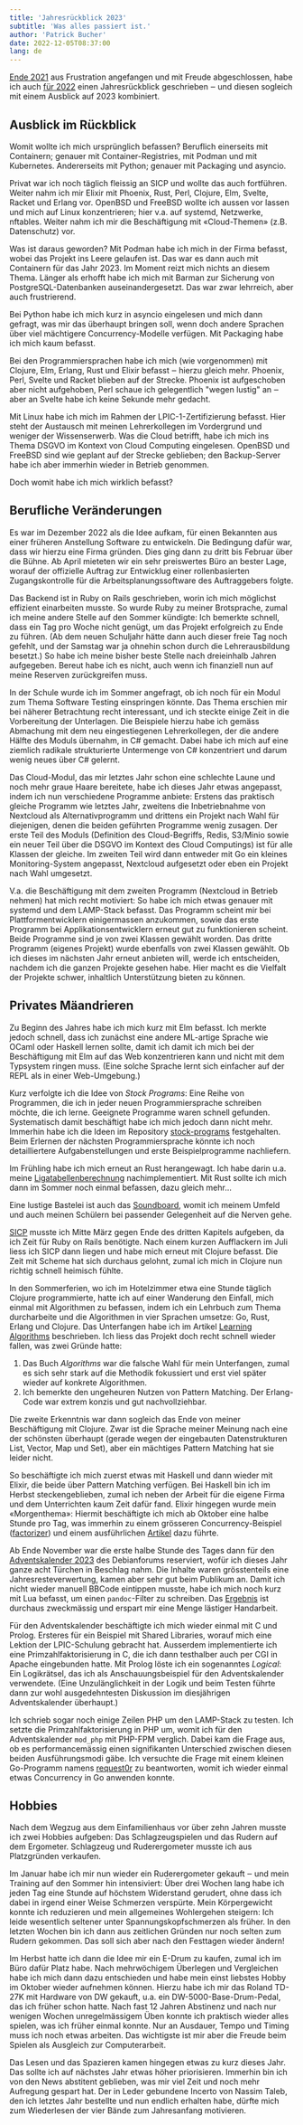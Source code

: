```yaml
---
title: 'Jahresrückblick 2023'
subtitle: 'Was alles passiert ist.'
author: 'Patrick Bucher'
date: 2022-12-05T08:37:00
lang: de
---
```


[Ende 2021](./2021-12-17-jahresrueckblick-2021.html) aus Frustration angefangen
und mit Freude abgeschlossen, habe ich auch [für
2022](./2022-12-22-jahresrueckblick-2022-und-ideen-fuer-2023.html) einen
Jahresrückblick geschrieben ‒ und diesen sogleich mit einem Ausblick auf 2023
kombiniert.

## Ausblick im Rückblick

Womit wollte ich mich ursprünglich befassen? Beruflich einerseits mit
Containern; genauer mit Container-Registries, mit Podman und mit Kubernetes.
Andererseits mit Python; genauer mit Packaging und asyncio.

Privat war ich noch täglich fleissig an SICP und wollte das auch fortführen.
Weiter nahm ich mir Elixir mit Phoenix, Rust, Perl, Clojure, Elm, Svelte, Racket
und Erlang vor. OpenBSD und FreeBSD wollte ich aussen vor lassen und mich auf
Linux konzentrieren; hier v.a. auf systemd, Netzwerke, nftables. Weiter nahm ich
mir die Beschäftigung mit «Cloud-Themen» (z.B. Datenschutz) vor.

Was ist daraus geworden? Mit Podman habe ich mich in der Firma befasst, wobei
das Projekt ins Leere gelaufen ist. Das war es dann auch mit Containern für
das Jahr 2023. Im Moment reizt mich nichts an diesem Thema. Länger als erhofft
habe ich mich mit Barman zur Sicherung von PostgreSQL-Datenbanken
auseinandergesetzt. Das war zwar lehrreich, aber auch frustrierend.

Bei Python habe ich mich kurz in asyncio eingelesen und mich dann gefragt, was
mir das überhaupt bringen soll, wenn doch andere Sprachen über viel mächtigere
Concurrency-Modelle verfügen. Mit Packaging habe ich mich kaum befasst.

Bei den Programmiersprachen habe ich mich (wie vorgenommen) mit Clojure, Elm,
Erlang, Rust und Elixir befasst ‒ hierzu gleich mehr. Phoenix, Perl, Svelte und
Racket blieben auf der Strecke. Phoenix ist aufgeschoben aber nicht aufgehoben,
Perl schaue ich gelegentlich "wegen lustig" an ‒ aber an Svelte habe ich keine
Sekunde mehr gedacht.

Mit Linux habe ich mich im Rahmen der LPIC-1-Zertifizierung befasst. Hier steht
der Austausch mit meinen Lehrerkollegen im Vordergrund und weniger der
Wissenserwerb. Was die Cloud betrifft, habe ich mich ins Thema DSGVO im Kontext
von Cloud Computing eingelesen. OpenBSD und FreeBSD sind wie geplant auf der
Strecke geblieben; den Backup-Server habe ich aber immerhin wieder in Betrieb
genommen.

Doch womit habe ich mich wirklich befasst?

## Berufliche Veränderungen

Es war im Dezember 2022 als die Idee aufkam, für einen Bekannten aus einer
früheren Anstellung Software zu entwickeln. Die Bedingung dafür war, dass wir
hierzu eine Firma gründen. Dies ging dann zu dritt bis Februar über die Bühne.
Ab April mieteten wir ein sehr preiswertes Büro an bester Lage, worauf der
offizielle Auftrag zur Entwicklug einer rollenbasierten Zugangskontrolle für die
Arbeitsplanungssoftware des Auftraggebers folgte.

Das Backend ist in Ruby on Rails geschrieben, worin ich mich möglichst effizient
einarbeiten musste. So wurde Ruby zu meiner Brotsprache, zumal ich meine andere
Stelle auf den Sommer kündigte: Ich bemerkte schnell, dass ein Tag pro Woche
nicht genügt, um das Projekt erfolgreich zu Ende zu führen. (Ab dem neuen
Schuljahr hätte dann auch dieser freie Tag noch gefehlt, und der Samstag war ja
ohnehin schon durch die Lehrerausbildung besetzt.) So habe ich meine bisher
beste Stelle nach dreieinhalb Jahren aufgegeben. Bereut habe ich es nicht, auch
wenn ich finanziell nun auf meine Reserven zurückgreifen muss.

In der Schule wurde ich im Sommer angefragt, ob ich noch für ein Modul zum Thema
Software Testing einspringen könnte. Das Thema erschien mir bei näherer
Betrachtung recht interessant, und ich steckte einige Zeit in die Vorbereitung
der Unterlagen. Die Beispiele hierzu habe ich gemäss Abmachung mit dem neu
eingestiegenen Lehrerkollegen, der die andere Hälfte des Moduls übernahm, in C#
gemacht. Dabei habe ich mich auf eine ziemlich radikale strukturierte Untermenge
von C# konzentriert und darum wenig neues über C# gelernt.

Das Cloud-Modul, das mir letztes Jahr schon eine schlechte Laune und noch mehr
graue Haare bereitete, habe ich dieses Jahr etwas angepasst, indem ich nun
verschiedene Programme anbiete: Erstens das praktisch gleiche Programm wie
letztes Jahr, zweitens die Inbetriebnahme von Nextcloud als Alternativprogramm
und drittens ein Projekt nach Wahl für diejenigen, denen die beiden geführten
Programme wenig zusagen. Der erste Teil des Moduls (Definition des
Cloud-Begriffs, Redis, S3/Minio sowie ein neuer Teil über die DSGVO im Kontext
des Cloud Computings) ist für alle Klassen der gleiche. Im zweiten Teil wird
dann entweder mit Go ein kleines Monitoring-System angepasst, Nextcloud
aufgesetzt oder eben ein Projekt nach Wahl umgesetzt.

V.a. die Beschäftigung mit dem zweiten Programm (Nextcloud in Betrieb nehmen)
hat mich recht motiviert: So habe ich mich etwas genauer mit systemd und dem
LAMP-Stack befasst. Das Programm scheint mir bei Plattformentwicklern
einigermassen anzukommen, sowie das erste Programm bei Applikationsentwicklern
erneut gut zu funktionieren scheint. Beide Programme sind je von zwei Klassen
gewählt worden. Das dritte Programm (eigenes Projekt) wurde ebenfalls von zwei
Klassen gewählt. Ob ich dieses im nächsten Jahr erneut anbieten will, werde ich
entscheiden, nachdem ich die ganzen Projekte gesehen habe. Hier macht es die
Vielfalt der Projekte schwer, inhaltlich Unterstützung bieten zu können.

## Privates Mäandrieren

Zu Beginn des Jahres habe ich mich kurz mit Elm befasst. Ich merkte jedoch
schnell, dass ich zunächst eine andere ML-artige Sprache wie OCaml oder Haskell
lernen sollte, damit ich damit ich mich bei der Beschäftigung mit Elm auf das
Web konzentrieren kann und nicht mit dem Typsystem ringen muss. (Eine solche
Sprache lernt sich einfacher auf der REPL als in einer Web-Umgebung.)

Kurz verfolgte ich die Idee von _Stock Programs_: Eine Reihe von Programmen, die
ich in jeder neuen Programmiersprache schreiben möchte, die ich lerne. Geeignete
Programme waren schnell gefunden. Systematisch damit beschäftigt habe ich mich
jedoch dann nicht mehr. Immerhin habe ich die Ideen im Repository
[stock-programs](https://github.com/patrickbucher/stock-programs) festgehalten.
Beim Erlernen der nächsten Programmiersprache könnte ich noch detailliertere
Aufgabenstellungen und erste Beispielprogramme nachliefern.

Im Frühling habe ich mich erneut an Rust herangewagt. Ich habe darin u.a. meine
[Ligatabellenberechnung](https://github.com/patrickbucher/superleague-polyglot/tree/master/superleague-rust)
nachimplementiert. Mit Rust sollte ich mich dann im Sommer noch einmal befassen,
dazu gleich mehr…

Eine lustige Bastelei ist auch das
[Soundboard](https://paedubucher.ch/soundboard/), womit ich meinem Umfeld und
auch meinen Schülern bei passender Gelegenheit auf die Nerven gehe.

[SICP](https://github.com/patrickbucher/sicp/) musste ich Mitte März gegen Ende
des dritten Kapitels aufgeben, da ich Zeit für Ruby on Rails benötigte. Nach
einem kurzen Aufflackern im Juli liess ich SICP dann liegen und habe mich erneut
mit Clojure befasst. Die Zeit mit Scheme hat sich durchaus gelohnt, zumal ich
mich in Clojure nun richtig schnell heimisch fühlte.

In den Sommerferien, wo ich im Hotelzimmer etwa eine Stunde täglich Clojure
programmierte, hatte ich auf einer Wanderung den Einfall, mich einmal mit
Algorithmen zu befassen, indem ich ein Lehrbuch zum Thema durcharbeite und die
Algorithmen in vier Sprachen umsetze: Go, Rust, Erlang und Clojure. Das
Unterfangen habe ich im Artikel [Learning
Algorithms](./2023-07-29-learning-algorithms.html) beschrieben. Ich liess das
Projekt doch recht schnell wieder fallen, was zwei Gründe hatte:

1. Das Buch _Algorithms_ war die falsche Wahl für mein Unterfangen, zumal es
   sich sehr stark auf die Methodik fokussiert und erst viel später wieder auf
   konkrete Algorithmen.
2. Ich bemerkte den ungeheuren Nutzen von Pattern Matching. Der Erlang-Code war
   extrem konzis und gut nachvollziehbar.

Die zweite Erkenntnis war dann sogleich das Ende von meiner Beschäftigung mit
Clojure. Zwar ist die Sprache meiner Meinung nach eine der schönsten überhaupt
(gerade wegen der eingebauten Datenstrukturen List, Vector, Map und Set), aber
ein mächtiges Pattern Matching hat sie leider nicht.

So beschäftigte ich mich zuerst etwas mit Haskell und dann wieder mit Elixir,
die beide über Pattern Matching verfügen. Bei Haskell bin ich im Herbst
steckengeblieben, zumal ich neben der Arbeit für die eigene Firma und dem
Unterrichten kaum Zeit dafür fand. Elixir hingegen wurde mein «Morgenthema»:
Hiermit beschäftigte ich mich ab Oktober eine halbe Stunde pro Tag, was immerhin
zu einem grösseren Concurrency-Beispiel
([factorizer](https://github.com/patrickbucher/factorizer)) und einem
ausführlichen
[Artikel](https://github.com/patrickbucher/factorizer/releases/download/v0.0.2/Concurrent-Prime-Factorization-in-Elixir.pdf)
dazu führte.

Ab Ende November war die erste halbe Stunde des Tages dann für den
[Adventskalender 2023](https://wiki.debianforum.de/Adventskalender_2023) des
Debianforums reserviert, wofür ich dieses Jahr ganze acht Türchen in Beschlag
nahm. Die Inhalte waren grösstenteils eine Jahresresteverwertung, kamen aber
sehr gut beim Publikum an. Damit ich nicht wieder manuell BBCode eintippen
musste, habe ich mich noch kurz mit Lua befasst, um einen `pandoc`-Filter zu
schreiben. Das
[Ergebnis](https://debianforum.de/forum/pastebin/?mode=view&s=42018) ist
durchaus zweckmässig und erspart mir eine Menge lästiger Handarbeit.

Für den Adventskalender beschäftigte ich mich wieder einmal mit C und Prolog.
Ersteres für ein Beispiel mit Shared Libraries, worauf mich eine Lektion der
LPIC-Schulung gebracht hat. Ausserdem implementierte ich eine
Primzahlfaktorisierung in C, die ich dann testhalber auch per CGI in Apache
eingebunden hatte.  Mit Prolog löste ich ein sogenanntes _Logical_: Ein
Logikrätsel, das ich als Anschauungsbeispiel für den Adventskalender verwendete.
(Eine Unzulänglichkeit in der Logik und beim Testen führte dann zur wohl
ausgedehntesten Diskussion im diesjährigen Adventskalender überhaupt.)

Ich schrieb sogar noch einige Zeilen PHP um den LAMP-Stack zu testen. Ich setzte
die Primzahlfaktorisierung in PHP um, womit ich für den Adventskalender
`mod_php` mit PHP-FPM verglich. Dabei kam die Frage aus, ob es performancemässig
einen signifikanten Unterschied zwischen diesen beiden Ausführungsmodi gäbe. Ich
versuchte die Frage mit einem kleinen Go-Programm namens
[request0r](https://github.com/patrickbucher/request0r) zu beantworten, womit
ich wieder einmal etwas Concurrency in Go anwenden konnte.

## Hobbies

Nach dem Wegzug aus dem Einfamilienhaus vor über zehn Jahren musste ich zwei
Hobbies aufgeben: Das Schlagzeugspielen und das Rudern auf dem Ergometer.
Schlagzeug und Ruderergometer musste ich aus Platzgründen verkaufen.

Im Januar habe ich mir nun wieder ein Ruderergometer gekauft ‒ und mein Training
auf den Sommer hin intensiviert: Über drei Wochen lang habe ich jeden Tag eine
Stunde auf höchstem Widerstand gerudert, ohne dass ich dabei in irgend einer
Weise Schmerzen verspürte. Mein Körpergewicht konnte ich reduzieren und mein
allgemeines Wohlergehen steigern: Ich leide wesentlich seltener unter
Spannungskopfschmerzen als früher. In den letzten Wochen bin ich dann aus
zeitlichen Gründen nur noch selten zum Rudern gekommen. Das soll sich aber
nach den Festtagen wieder ändern!

Im Herbst hatte ich dann die Idee mir ein E-Drum zu kaufen, zumal ich im Büro
dafür Platz habe. Nach mehrwöchigem Überlegen und Vergleichen habe ich mich dann
dazu entschieden und habe mein einst liebstes Hobby im Oktober wieder aufnehmen
können. Hierzu habe ich mir das Roland TD-27K mit Hardware von DW gekauft, u.a.
ein DW-5000-Base-Drum-Pedal, das ich früher schon hatte. Nach fast 12 Jahren
Abstinenz und nach nur wenigen Wochen unregelmässigem Üben konnte ich praktisch
wieder alles spielen, was ich früher einmal konnte. Nur an Ausdauer, Tempo und
Timing muss ich noch etwas arbeiten. Das wichtigste ist mir aber die Freude beim
Spielen als Ausgleich zur Computerarbeit.

Das Lesen und das Spazieren kamen hingegen etwas zu kurz dieses Jahr. Das sollte
ich auf nächstes Jahr etwas höher priorisieren. Immerhin bin ich von den News
abstitent geblieben, was mir viel Zeit und noch mehr Aufregung gespart hat. Der
in Leder gebundene Incerto von Nassim Taleb, den ich letztes Jahr bestellte und
nun endlich erhalten habe, dürfte mich zum Wiederlesen der vier Bände zum
Jahresanfang motivieren.
